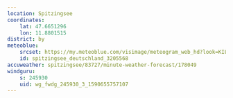 ```yaml
---
location: Spitzingsee
coordinates:
    lat: 47.6651296
    lon: 11.8801515
district: by
meteoblue:
    srcset: https://my.meteoblue.com/visimage/meteogram_web_hd?look=KILOMETER_PER_HOUR%2CCELSIUS%2CMILLIMETER&apikey=5838a18e295d&temperature=C&windspeed=kmh&precipitationamount=mm&winddirection=3char&city=Spitzingsee&iso2=de&lat=47.661301&lon=11.887600&asl=1089&tz=Europe%2FBerlin&lang=de&sig=2324fe8c179c06c644210dcdf795b9f4
    id: spitzingsee_deutschland_3205568
accuweather: spitzingsee/83727/minute-weather-forecast/178049
windguru:
    s: 245930
    uid: wg_fwdg_245930_3_1590655757107
---
```

